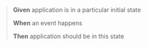 > **Given** application is in a particular initial state
> 
> **When** an event happens
> 
> **Then** application should be in this state

